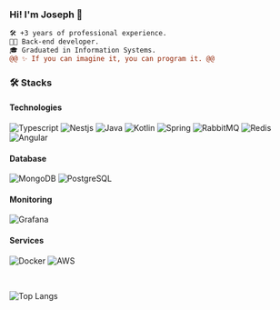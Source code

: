### Hi! I'm Joseph 👋
  
```diff
🛠 +3 years of professional experience.
👨‍💻 Back-end developer.
🎓 Graduated in Information Systems.
@@ ✨ If you can imagine it, you can program it. @@
```

### 🛠 Stacks

#### Technologies

<p>  
  <img src = "https://img.shields.io/badge/TypeScript-007ACC?style=for-the-badge&logo=typescript&logoColor=white" alt = "Typescript" />
  <img src = "https://img.shields.io/badge/nestjs-E0234E?style=for-the-badge&logo=nestjs&logoColor=white" alt = "Nestjs" />
  <img src = "https://img.shields.io/badge/java-%23ED8B00.svg?style=for-the-badge&logo=openjdk&logoColor=white" alt = "Java" /> 
  <img src = "https://img.shields.io/badge/kotlin-%237F52FF.svg?style=for-the-badge&logo=kotlin&logoColor=white" alt = "Kotlin" /> 
  <img src = "https://img.shields.io/badge/spring-%236DB33F.svg?style=for-the-badge&logo=spring&logoColor=white" alt = "Spring" /> 
  <img src = "https://img.shields.io/badge/rabbitmq-%23FF6600.svg?&style=for-the-badge&logo=rabbitmq&logoColor=white" alt = "RabbitMQ" />
  <img src = "https://img.shields.io/badge/redis-%23DD0031.svg?&style=for-the-badge&logo=redis&logoColor=white" alt = "Redis" />
  <img src = "https://img.shields.io/badge/Angular-DD0031?style=for-the-badge&logo=angular&logoColor=white" alt = "Angular" />
</p>


#### Database

<p>  
  <img src = "https://img.shields.io/badge/MongoDB-4EA94B?style=for-the-badge&logo=mongodb&logoColor=white" alt = "MongoDB" />
  <img src = "https://img.shields.io/badge/PostgreSQL-316192?style=for-the-badge&logo=postgresql&logoColor=white" alt = "PostgreSQL" />
</p>

#### Monitoring

<p>  
  <img src = "https://img.shields.io/badge/Grafana-F2F4F9?style=for-the-badge&logo=grafana&logoColor=orange&labelColor=F2F4F9" alt = "Grafana" />
</p>

#### Services

<p>  
  <img src = "https://img.shields.io/badge/Docker-2CA5E0?style=for-the-badge&logo=docker&logoColor=white" alt = "Docker" />
  <img src = "https://img.shields.io/badge/AWS-%23FF9900.svg?style=for-the-badge&logo=amazon-aws&logoColor=white" alt = "AWS" />
</p>

<br/> 

![Top Langs](https://github-readme-stats.vercel.app/api/top-langs/?username=haasedevv&layout=compact&theme=tokyonight)
